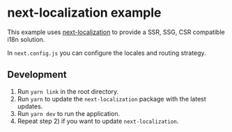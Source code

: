 # next-localization example

This example uses [next-localization](https://github.com/StarpTech/next-localization) to provide a SSR, SSG, CSR compatible i18n solution.

In `next.config.js` you can configure the locales and routing strategy.

## Development

1. Run `yarn link` in the root directory.
2. Run `yarn` to update the `next-localization` package with the latest updates.
3. Run `yarn dev` to run the application.
4. Repeat step 2) if you want to update `next-localization`.
